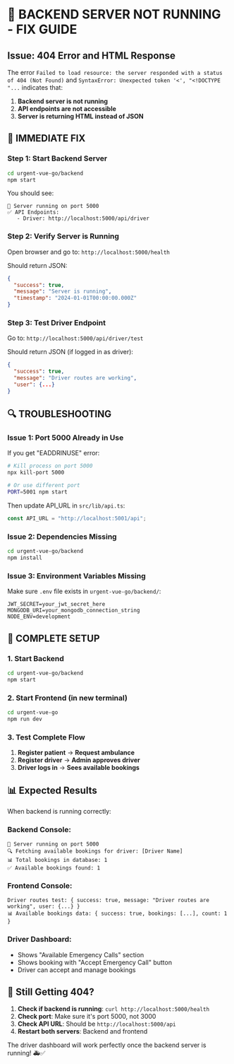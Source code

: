 # 🚨 BACKEND SERVER NOT RUNNING - FIX GUIDE

## Issue: 404 Error and HTML Response

The error `Failed to load resource: the server responded with a status of 404 (Not Found)` and `SyntaxError: Unexpected token '<', "<!DOCTYPE "...` indicates that:

1. **Backend server is not running**
2. **API endpoints are not accessible**
3. **Server is returning HTML instead of JSON**

## 🔧 **IMMEDIATE FIX**

### Step 1: Start Backend Server

```bash
cd urgent-vue-go/backend
npm start
```

You should see:

```
🚀 Server running on port 5000
✅ API Endpoints:
   - Driver: http://localhost:5000/api/driver
```

### Step 2: Verify Server is Running

Open browser and go to: `http://localhost:5000/health`

Should return JSON:

```json
{
  "success": true,
  "message": "Server is running",
  "timestamp": "2024-01-01T00:00:00.000Z"
}
```

### Step 3: Test Driver Endpoint

Go to: `http://localhost:5000/api/driver/test`

Should return JSON (if logged in as driver):

```json
{
  "success": true,
  "message": "Driver routes are working",
  "user": {...}
}
```

## 🔍 **TROUBLESHOOTING**

### Issue 1: Port 5000 Already in Use

If you get "EADDRINUSE" error:

```bash
# Kill process on port 5000
npx kill-port 5000

# Or use different port
PORT=5001 npm start
```

Then update API_URL in `src/lib/api.ts`:

```typescript
const API_URL = "http://localhost:5001/api";
```

### Issue 2: Dependencies Missing

```bash
cd urgent-vue-go/backend
npm install
```

### Issue 3: Environment Variables Missing

Make sure `.env` file exists in `urgent-vue-go/backend/`:

```
JWT_SECRET=your_jwt_secret_here
MONGODB_URI=your_mongodb_connection_string
NODE_ENV=development
```

## 🚀 **COMPLETE SETUP**

### 1. Start Backend

```bash
cd urgent-vue-go/backend
npm start
```

### 2. Start Frontend (in new terminal)

```bash
cd urgent-vue-go
npm run dev
```

### 3. Test Complete Flow

1. **Register patient** → **Request ambulance**
2. **Register driver** → **Admin approves driver**
3. **Driver logs in** → **Sees available bookings**

## 📊 **Expected Results**

When backend is running correctly:

### Backend Console:

```
🚀 Server running on port 5000
🔍 Fetching available bookings for driver: [Driver Name]
📊 Total bookings in database: 1
✅ Available bookings found: 1
```

### Frontend Console:

```
Driver routes test: { success: true, message: "Driver routes are working", user: {...} }
📊 Available bookings data: { success: true, bookings: [...], count: 1 }
```

### Driver Dashboard:

- Shows "Available Emergency Calls" section
- Shows booking with "Accept Emergency Call" button
- Driver can accept and manage bookings

## 🐛 **Still Getting 404?**

1. **Check if backend is running**: `curl http://localhost:5000/health`
2. **Check port**: Make sure it's port 5000, not 3000
3. **Check API URL**: Should be `http://localhost:5000/api`
4. **Restart both servers**: Backend and frontend

The driver dashboard will work perfectly once the backend server is running! 🚑✅
